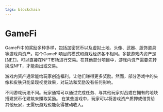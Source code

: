 ```yaml
---
tags: blockchain
---
```

# GameFi

GameFi中的奖励多种多样，包括加密货币以及虚拟土地、头像、武器、服饰道具等游戏内资产。每个GameFi项目的模式和游戏经济各不相同。多数游戏内资产是[[NFT]]，可以直接在NFT市场进行交易。在其他部分项目中，游戏内资产需要先转换成NFT，才能卖出或交易。

游戏内资产通常能给玩家创造福利，让他们赚得更多奖励。然而，部分游戏中的头像和皮肤只能呈现视觉效果，对玩法和奖励没有任何影响。

不同游戏玩法不同。玩家通常可以通过完成任务、与其他玩家对战或在拥有的地块搭建货币化建筑来赚取奖励。 在某些游戏中，玩家可以将游戏资产质押或借贷给其他玩家，无需玩游戏也能获得被动收入。

[//begin]: # "Autogenerated link references for markdown compatibility"
[NFT]: NFT.md "NFT"
[//end]: # "Autogenerated link references"
